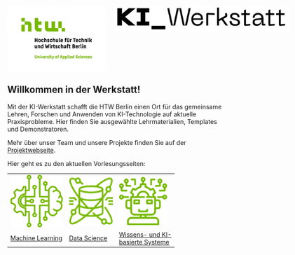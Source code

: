 


<div style="display: flex; justify-content: space-between;">
<img src="./htw_logo.png" height=150 style="margin-right: 10px;">
<img src="./image.png" height=60 style="margin-left: 10px;">
</div>


## Willkommen in der Werkstatt!

Mit der KI-Werkstatt schafft die HTW Berlin einen Ort für das gemeinsame Lehren, Forschen und Anwenden von KI-Technologie auf aktuelle Praxisprobleme. Hier finden Sie ausgewählte Lehrmaterialien, Templates und Demonstratoren. 

 Mehr über unser Team und unsere Projekte finden Sie auf der [Projektwebseite](https://kiwerkstatt.f2.htw-berlin.de/).  

 Hier geht es zu den aktuellen Vorlesungsseiten:



<table "border-collapse: collapse;">
  <tr style="border: none;">
    <td style="border: none;"><img src="logo_ml.png" width=120></td>
    <td style="border: none;"><img src="logo_data_science.png" width=100> </td>
    <td style="border: none;"><img src="logo_kisys.png" width=110></td>
  </tr>
  <tr style="border: none;">
    <td style="border: none;"><a href="https://htw-berlin-ki-werkstatt.github.io/ml-lecture/">Machine Learning</a></td>
    <td style="border: none;"><a href="https://chkra.github.io/ds-lecture/">Data Science</a></td>
    <td style="border: none;"><a href="https://chkra.github.io/KISys/">Wissens- und KI-<br>basierte Systeme</a></td>
  </tr>
</table>
<br>
<br>
<br>
<br>
